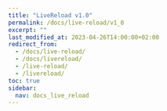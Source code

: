 ```yaml
---
title: "LiveReload v1.0"
permalink: /docs/live-reload/v1_0
excerpt: ""
last_modified_at: 2023-04-26T14:00:00+02:00
redirect_from:
  - /docs/live-reload/
  - /docs/livereload/
  - /live-reload/
  - /livereload/
toc: true
sidebar:
  nav: docs_live_reload
---
```

